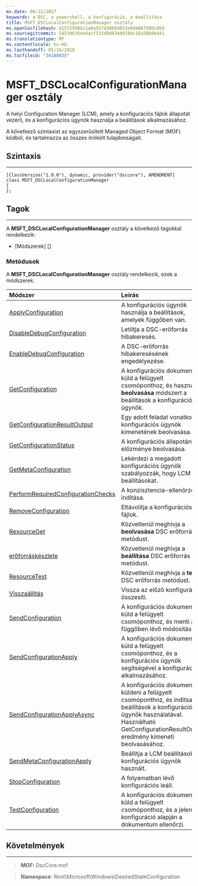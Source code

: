 ```yaml
---
ms.date: 06/12/2017
keywords: a DSC, a powershell, a konfiguráció, a beállítása
title: MSFT_DSCLocalConfigurationManager osztály
ms.openlocfilehash: 615f2998b11a0a927d3868d852e0d408f500c86d
ms.sourcegitcommit: 54534635eedacf531d8d6344019dc16a50b8b441
ms.translationtype: MT
ms.contentlocale: hu-HU
ms.lasthandoff: 05/16/2018
ms.locfileid: "34188835"
---
```

# <a name="msftdsclocalconfigurationmanager-class"></a>MSFT_DSCLocalConfigurationManager osztály

A helyi Configuration Manager (LCM), amely a konfigurációs fájlok állapotát vezérli, és a konfigurációs ügynök használja a beállítások alkalmazásához.

A következő szintaxist az egyszerűsített Managed Object Format (MOF) kódból, és tartalmazza az összes örökölt tulajdonságait.

## <a name="syntax"></a>Szintaxis
------

``` syntax
[ClassVersion("1.0.0"), dynamic, provider("dsccore"), AMENDMENT]
class MSFT_DSCLocalConfigurationManager
{
};
```

## <a name="members"></a>Tagok
-------

A **MSFT_DSCLocalConfigurationManager** osztály a következő tagokkal rendelkezik:

-   [Módszerek] []

### <a name="methods"></a>Metódusok

A **MSFT_DSCLocalConfigurationManager** osztály rendelkezik, ezek a módszerek.

|Módszer |Leírás |
|:--- |:---|
| [ApplyConfiguration](msft-dsclocalconfigurationmanager-applyconfiguration.md)| A konfigurációs ügynök használja a beállítások, amelyek függőben van.|
| [DisableDebugConfiguration](msft-dsclocalconfigurationmanager-disabledebugconfiguration.md)| Letiltja a DSC-erőforrás hibakeresés.|
| [EnableDebugConfiguration](msft-dsclocalconfigurationmanager-enabledebugconfiguration.md)| A DSC-erőforrás hibakeresésének engedélyezése.|
| [GetConfiguration](msft-dsclocalconfigurationmanager-getconfiguration.md)| A konfigurációs dokumentum küld a felügyelt csomóponthoz, és használja a **beolvasása** módszert a beállítások a konfigurációs ügynök.|
| [GetConfigurationResultOutput](msft-dsclocalconfigurationmanager-getconfigurationresultoutput.md)| Egy adott feladat vonatkozó konfigurációs ügynök kimenetének beolvasása.|
| [GetConfigurationStatus](msft-dsclocalconfigurationmanager-getconfigurationstatus.md)| A konfigurációs állapotának előzménye beolvasása.|
| [GetMetaConfiguration](msft-dsclocalconfigurationmanager-getmetaconfiguration.md)| Lekérdezi a megadott konfigurációs ügynök szabályozzák, hogy LCM beállításokat.|
| [PerformRequiredConfigurationChecks](msft-dsclocalconfigurationmanager-performrequiredconfigurationchecks.md)| A konzisztencia-ellenőrzés indítása.|
| [RemoveConfiguration](msft-dsclocalconfigurationmanager-removeconfiguration.md)| Eltávolítja a konfigurációs fájlok.|
| [ResourceGet](msft-dsclocalconfigurationmanager-resourceget.md)| Közvetlenül meghívja a **beolvasása** DSC erőforrás metódust.|
| [erőforráskészlete](msft-dsclocalconfigurationmanager-resourceset.md)| Közvetlenül meghívja a **beállítása** DSC erőforrás metódust.|
| [ResourceTest](msft-dsclocalconfigurationmanager-resourcetest.md)| Közvetlenül meghívja a **teszt** DSC erőforrás metódust.|
| [Visszaállítás](msft-dsclocalconfigurationmanager-rollback.md)| Vissza az előző konfigurációt összesíti.|
| [SendConfiguration](msft-dsclocalconfigurationmanager-sendconfiguration.md)| A konfigurációs dokumentum küld a felügyelt csomóponthoz, és menti a függőben lévő módosítása.|
| [SendConfigurationApply](msft-dsclocalconfigurationmanager-sendconfigurationapply.md)| A konfigurációs dokumentum küld a felügyelt csomóponthoz, és a konfigurációs ügynök segítségével a konfiguráció alkalmazásához.|
| [SendConfigurationApplyAsync](msft-dsclocalconfigurationmanager-sendconfigurationapplyasync.md)| A konfigurációs dokumentum küldeni a felügyelt csomóponthoz, és indítsa el a beállítások a konfigurációs ügynök használatával. Használható GetConfigurationResultOutput eredmény kimeneti beolvasásához.|
| [SendMetaConfigurationApply](msft-dsclocalconfigurationmanager-sendmetaconfigurationapply.md)| Beállítja a LCM beállítások konfigurációs ügynök használt.|
| [StopConfiguration](msft-dsclocalconfigurationmanager-stopconfiguration.md)| A folyamatban lévő konfigurációs leáll.|
| [TestConfiguration](msft-dsclocalconfigurationmanager-testconfiguration.md)| A konfigurációs dokumentum küld a felügyelt csomóponthoz, és a jelenlegi konfiguráció alapján a dokumentum ellenőrzi.|





## <a name="requirements"></a>Követelmények
------------
>**MOF:** DscCore.mof

>**Namespace**: Root\Microsoft\Windows\DesiredStateConfiguration